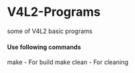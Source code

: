 # V4L2-Programs
some of V4L2 basic programs 

#### Use following commands 
make - For build
make clean - For cleaning 
